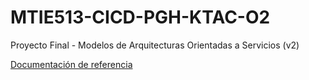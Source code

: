 # MTIE513-CICD-PGH-KTAC-O2
Proyecto Final - Modelos de Arquitecturas Orientadas a Servicios (v2)

[Documentación de referencia](https://github.com/karroyodev/MTIE513-CICD-PGH-KTAC)
